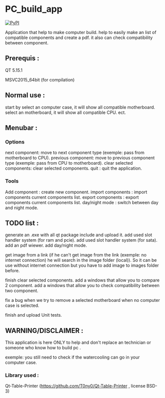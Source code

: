 # PC_build_app

[![PyPI](https://img.shields.io/pypi/l/simplelogging.svg)](https://github.com/gaelfargeas/PC_build_app/blob/master/LICENSE)

Application that help to make computer build.
help to easily make an list of compatible components and create a pdf.
it also can check compatibility between component.

## Prerequis :

QT 5.15.1

MSVC2015_64bit (for compilation)

## Normal use :
start by select an computer case, it will show all compatible motherboard.
select an motherboard, it will show all compatible CPU.
ect.

## Menubar :

### Options

next component: move to next component type (exemple: pass from motherboard to CPU).
previous component: move to previous component type (exemple: pass from CPU to motherboard).
clear selected components: clear selected components.
quit : quit the application.

### Tools

Add component : create new component.
import components : import components current components list.
export components : export components current components list.
day/night mode : switch between day and night mode.


## TODO list :
generate an .exe with all qt package include and upload it.
add used slot handler system (for ram and pcie).
add used slot handler system (for sata).
add an pdf wiewer.
add day/night mode.

get image from a link (if he can't get image from the link (exemple: no internet connection) he will search in the image folder (local)). So it can be use without internet connection but you have to add image to images folder before.

finish clear selected components.
add a windows that allow you to compare 2 component.
add a windows that allow you to check compatibility between two component.

fix a bug when we try to remove a selected motherboard when no computer case is selected.

finish and upload Unit tests.


## WARNING/DISCLAIMER :

This application is here ONLY to help and don't replace an technician or someone who know how to build pc .

exemple: you still need to check if the watercooling can go in your computer case.


### Library used :

Qt-Table-Printer (https://github.com/T0ny0/Qt-Table-Printer , license BSD-3)
